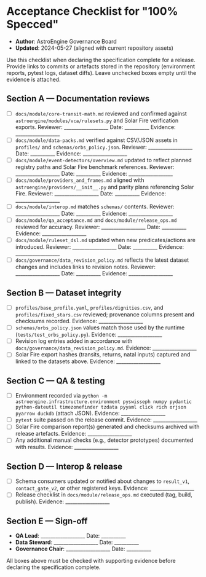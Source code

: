 # Acceptance Checklist for "100% Specced"

- **Author**: AstroEngine Governance Board
- **Updated**: 2024-05-27 (aligned with current repository assets)

Use this checklist when declaring the specification complete for a release. Provide links to commits or artefacts stored in the repository (environment reports, pytest logs, dataset diffs). Leave unchecked boxes empty until the evidence is attached.

## Section A — Documentation reviews

- [ ] `docs/module/core-transit-math.md` reviewed and confirmed against `astroengine/modules/vca/rulesets.py` and Solar Fire verification exports. Reviewer: __________________ Date: __________ Evidence: __________________
- [ ] `docs/module/data-packs.md` verified against CSV/JSON assets in `profiles/` and `schemas/orbs_policy.json`. Reviewer: __________________ Date: __________ Evidence: __________________
- [ ] `docs/module/event-detectors/overview.md` updated to reflect planned registry paths and Solar Fire benchmark references. Reviewer: __________________ Date: __________ Evidence: __________________
- [ ] `docs/module/providers_and_frames.md` aligned with `astroengine/providers/__init__.py` and parity plans referencing Solar Fire. Reviewer: __________________ Date: __________ Evidence: __________________
- [ ] `docs/module/interop.md` matches `schemas/` contents. Reviewer: __________________ Date: __________ Evidence: __________________
- [ ] `docs/module/qa_acceptance.md` and `docs/module/release_ops.md` reviewed for accuracy. Reviewer: __________________ Date: __________ Evidence: __________________
- [ ] `docs/module/ruleset_dsl.md` updated when new predicates/actions are introduced. Reviewer: __________________ Date: __________ Evidence: __________________
- [ ] `docs/governance/data_revision_policy.md` reflects the latest dataset changes and includes links to revision notes. Reviewer: __________________ Date: __________ Evidence: __________________

## Section B — Dataset integrity

- [ ] `profiles/base_profile.yaml`, `profiles/dignities.csv`, and `profiles/fixed_stars.csv` reviewed; provenance columns present and checksums recorded. Evidence: __________________
- [ ] `schemas/orbs_policy.json` values match those used by the runtime (`tests/test_orbs_policy.py`). Evidence: __________________
- [ ] Revision log entries added in accordance with `docs/governance/data_revision_policy.md`. Evidence: __________________
- [ ] Solar Fire export hashes (transits, returns, natal inputs) captured and linked to the datasets above. Evidence: __________________

## Section C — QA & testing

- [ ] Environment recorded via `python -m astroengine.infrastructure.environment pyswisseph numpy pydantic python-dateutil timezonefinder tzdata pyyaml click rich orjson pyarrow duckdb` (attach JSON). Evidence: __________________
- [ ] `pytest` suite passed on the release commit. Evidence: __________________
- [ ] Solar Fire comparison report(s) generated and checksums archived with release artefacts. Evidence: __________________
- [ ] Any additional manual checks (e.g., detector prototypes) documented with results. Evidence: __________________

## Section D — Interop & release

- [ ] Schema consumers updated or notified about changes to `result_v1`, `contact_gate_v2`, or other registered keys. Evidence: __________________
- [ ] Release checklist in `docs/module/release_ops.md` executed (tag, build, publish). Evidence: __________________

## Section E — Sign-off

- **QA Lead**: __________________ Date: __________
- **Data Steward**: __________________ Date: __________
- **Governance Chair**: __________________ Date: __________

All boxes above must be checked with supporting evidence before declaring the specification complete.
